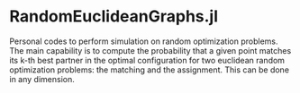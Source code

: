 # RandomEuclideanGraphs.jl
Personal codes to perform simulation on random optimization problems. The main capability is to compute the probability that a given point matches its k-th best partner in the optimal configuration for two euclidean random optimization problems: the matching and the assignment. This can be done in any dimension.
